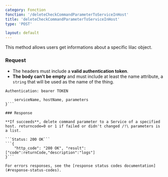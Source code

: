 ```yaml
---
category: Fonction
fonction: '/deleteCheckCommandParameterToServiceInHost'
title: 'deleteCheckCommandParameterToServiceInHost'
type: 'POST'

layout: default
---
```


This method allows users get informations about a specific lilac object.

### Request

* The headers must include a **valid authentication token**.
* **The body can't be empty** and must include at least the name attribute, a `string` that will be used as the name of the thing.

```Authentication: bearer TOKEN```
```{
    serviceName, hostName, parameters
}```

### Response

**If succeeds**, delete command parameter to a Service of a specified host. returncode=0 or 1 if failed or didn't changed /!\ parameters is a list.

```Status: 200 OK```
```{
    "http_code": "200 OK", "result": ["code":returnCode,"description":"logs"]
}```

For errors responses, see the [response status codes documentation](#response-status-codes).
